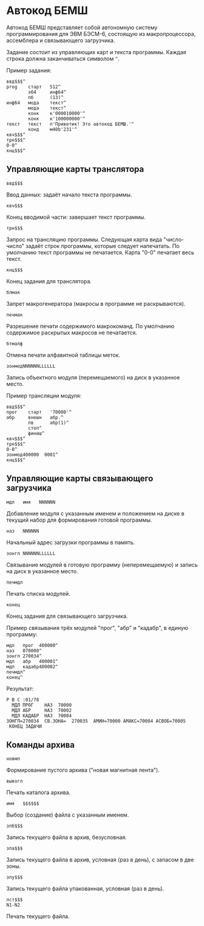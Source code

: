 
# Автокод БЕМШ

Автокод БЕМШ представляет собой автономную систему программирования для ЭВМ БЭСМ-6,
состоящую из макропроцессора, ассемблера и связывающего загрузчика.

Задание состоит из управляющих карт и текста программы.
Каждая строка должна заканчиваться символом `^`.

Пример задания:
```
ввд$$$^
prog    старт   512^
        э64     инф64^
        пб      (13)^
инф64   мода    текст^
        мода    текст^
        конк    к'000010000'^
        конк    к'100000000'^
текст   текст   п'Приветик! Это автокод БЕМШ.'^
        конд    м40b'231'^
квч$$$^
трн$$$^
0-0^
кнц$$$^
```

## Управляющие карты транслятора
```
ввд$$$
```
Ввод данных: задаёт начало текста программы.
```
квч$$$
```
Конец вводимой части: завершает текст программы.
```
трн$$$
```
Запрос на трансляцию программы. Следующая карта вида "число-число" задаёт
строк программы, которые следует напечатать. По умолчанию текст программы не печатается.
Карта "0-0" печатает весь текст.
```
кнц$$$
```
Конец задания для транслятора.
```
блмак
```
Запрет макрогенератора (макросы в программе не раскрываются).
```
печмак
```
Разрешение печати содержимого макрокоманд.
По умолчанию содержимое раскрытых макросов не печатается.
```
бтмалф
```
Отмена печати алфавитной таблицы меток.
```
зонмодNNNNNNLLLLLL
```
Запись объектного модуля (перемещаемого) на диск в указанное место.

Пример трансляции модуля:
```
ввд$$$^
прог    старт   '70000'^
абр     внешн   абр.^
        пв      абр(1)^
        стоп^
        финиш^
квч$$$^
трн$$$^
0-0^
зонмод400000  0001^
кнц$$$^
```

## Управляющие карты связывающего загрузчика
```
мдл   имя   NNNNNN
```
Добавление модуля с указанным именем и положением на диске в текущий набор для формирования готовой программы.
```
наз   NNNNNN
```
Начальный адрес загрузки программы в память.
```
зонгп NNNNNNLLLLLL
```
Связывание модулей в готовую программу (неперемещаемую) и запись на диск в указанное место.
```
печмдл
```
Печать списка модулей.
```
конец
```
Конец задания для связывающего загрузчика.

Пример связывания трёх модулей "прог", "абр" и "кадабр", в единую программу:
```
мдл   прог  400000^
наз   070000^
зонгп 270034^
мдл   абр   400001^
мдл   кадабр400002^
печмдл^
конец^
```
Результат:
```
Р В С :01/78
  МДЛ ПРОГ    НАЗ  70000
  МДЛ АБР     НАЗ  70002
  МДЛ КАДАБР  НАЗ  70004
ЗОНГП=270034  СВ.ЗОНА=  270035  АМИН=70000 АМАКС=70004 АСВОБ=70005
 КОНЕЦ ЗАДАЧИ
 ```

## Команды архива
```
новмл
```
Формирование пустого архива ("новая магнитная лента").
```
вывогл
```
Печать каталога архива.
```
имя   $$$$$$
```
Выбор (создание) файла с указанным именем.
```
зпб$$$
```
Запись текущего файла в архив, безусловная.
```
зпа$$$
```
Запись текущего файла в архив, условная (раз в день), с запасом в две зоны.
```
зпу$$$
```
Запись текущего файла упакованная, условная (раз в день).
```
лст$$$
N1-N2
```
Печать текущего файла.
